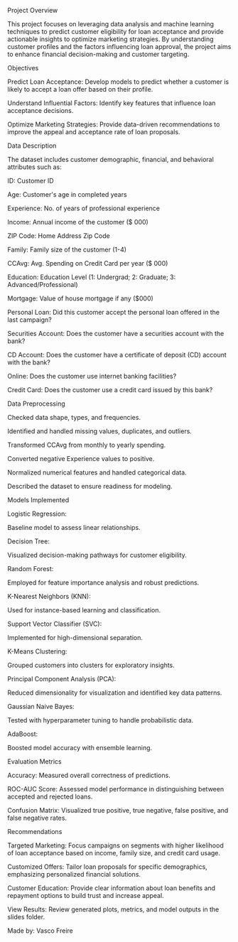 Project Overview

This project focuses on leveraging data analysis and machine learning techniques to predict customer eligibility for loan acceptance and provide actionable insights to optimize marketing strategies. By understanding customer profiles and the factors influencing loan approval, the project aims to enhance financial decision-making and customer targeting.

Objectives

Predict Loan Acceptance: Develop models to predict whether a customer is likely to accept a loan offer based on their profile.

Understand Influential Factors: Identify key features that influence loan acceptance decisions.

Optimize Marketing Strategies: Provide data-driven recommendations to improve the appeal and acceptance rate of loan proposals.

Data Description

The dataset includes customer demographic, financial, and behavioral attributes such as:

ID: Customer ID

Age: Customer's age in completed years

Experience: No. of years of professional experience

Income: Annual income of the customer ($ 000)

ZIP Code: Home Address Zip Code

Family: Family size of the customer (1-4)

CCAvg: Avg. Spending on Credit Card per year ($ 000)

Education: Education Level (1: Undergrad; 2: Graduate; 3: Advanced/Professional)

Mortgage: Value of house mortgage if any ($000)

Personal Loan: Did this customer accept the personal loan offered in the last campaign?

Securities Account: Does the customer have a securities account with the bank?

CD Account: Does the customer have a certificate of deposit (CD) account with the bank?

Online: Does the customer use internet banking facilities?

Credit Card: Does the customer use a credit card issued by this bank?

Data Preprocessing

Checked data shape, types, and frequencies.

Identified and handled missing values, duplicates, and outliers.

Transformed CCAvg from monthly to yearly spending.

Converted negative Experience values to positive.

Normalized numerical features and handled categorical data.

Described the dataset to ensure readiness for modeling.

Models Implemented

Logistic Regression:

Baseline model to assess linear relationships.

Decision Tree:

Visualized decision-making pathways for customer eligibility.

Random Forest:

Employed for feature importance analysis and robust predictions.

K-Nearest Neighbors (KNN):

Used for instance-based learning and classification.

Support Vector Classifier (SVC):

Implemented for high-dimensional separation.

K-Means Clustering:

Grouped customers into clusters for exploratory insights.

Principal Component Analysis (PCA):

Reduced dimensionality for visualization and identified key data patterns.

Gaussian Naive Bayes:

Tested with hyperparameter tuning to handle probabilistic data.

AdaBoost:

Boosted model accuracy with ensemble learning.

Evaluation Metrics

Accuracy: Measured overall correctness of predictions.

ROC-AUC Score: Assessed model performance in distinguishing between accepted and rejected loans.

Confusion Matrix: Visualized true positive, true negative, false positive, and false negative rates.

Recommendations

Targeted Marketing: Focus campaigns on segments with higher likelihood of loan acceptance based on income, family size, and credit card usage.

Customized Offers: Tailor loan proposals for specific demographics, emphasizing personalized financial solutions.

Customer Education: Provide clear information about loan benefits and repayment options to build trust and increase appeal.

View Results:
Review generated plots, metrics, and model outputs in the slides folder.

Made by:
Vasco Freire